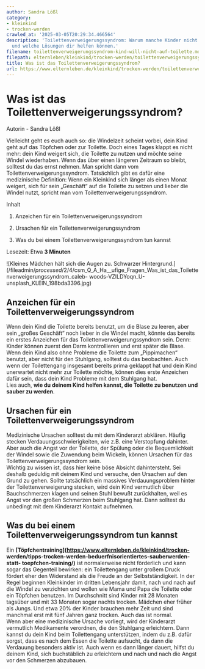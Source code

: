 ```yaml
---
author: Sandra Lößl
category:
- kleinkind
- trocken-werden
crawled_at: '2025-03-05T20:29:34.466564'
description: 'Toilettenverweigerungssyndrom: Warum manche Kinder nicht aufs Klo wollen
  und welche Lösungen dir helfen können.'
filename: toilettenverweigerungssyndrom-kind-will-nicht-auf-toilette.md
filepath: elternleben/kleinkind/trocken-werden/toilettenverweigerungssyndrom-kind-will-nicht-auf-toilette.md
title: Was ist das Toilettenverweigerungssyndrom?
url: https://www.elternleben.de/kleinkind/trocken-werden/toilettenverweigerungssyndrom-kind-will-nicht-auf-toilette/
---
```


#  Was ist das Toilettenverweigerungssyndrom?

Autorin - Sandra Lößl

Vielleicht geht es euch auch so: die Windelzeit scheint vorbei, dein Kind geht
auf das Töpfchen oder zur Toilette. Doch eines Tages klappt es nicht mehr:
dein Kind weigert sich, die Toilette zu nutzen und möchte seine Windel
wiederhaben. Wenn das über einen längeren Zeitraum so bleibt, solltest du das
ernst nehmen. Man spricht dann vom Toilettenverweigerungssyndrom. Tatsächlich
gibt es dafür eine medizinische Definition: Wenn ein Kleinkind sich länger als
einen Monat weigert, sich für sein „Geschäft“ auf die Toilette zu setzen und
lieber die Windel nutzt, spricht man vom Toilettenverweigerungssyndrom.

Inhalt

1. Anzeichen für ein Toilettenverweigerungssyndrom

2. Ursachen für ein Toilettenverweigerungssyndrom

3. Was du bei einem Toilettenverweigerungssyndrom tun kannst

Lesezeit: Etwa **3 Minuten**

![Kleines Mädchen hält sich die Augen zu. Schwarzer
Hintergrund.](/fileadmin/_processed_/2/4/csm_Q_A_Ha__ufige_Fragen_Was_ist_das_Toilettenverweigerungssyndrom_caleb-
woods-VZILDYoqn_U-unsplash_KLEIN_198bda3396.jpg)

##  Anzeichen für ein Toilettenverweigerungssyndrom

Wenn dein Kind die Toilette bereits benutzt, um die Blase zu leeren, aber sein
„großes Geschäft“ noch lieber in die Windel macht, könnte das bereits ein
erstes Anzeichen für das Toilettenverweigerungssyndrom sein. Denn: Kinder
können zuerst den Darm kontrollieren und erst später die Blase. Wenn dein Kind
also ohne Probleme die Toilette zum „Pippimachen“ benutzt, aber nicht für den
Stuhlgang, solltest du das beobachten. Auch wenn der Toilettengang insgesamt
bereits prima geklappt hat und dein Kind unerwartet nicht mehr zur Toilette
möchte, können dies erste Anzeichen dafür sein, dass dein Kind Probleme mit
dem Stuhlgang hat.  
Lies auch, **wie du deinem Kind helfen kannst, die Toilette zu benutzen und
sauber zu werden**.  

##  Ursachen für ein Toilettenverweigerungssyndrom

Medizinische Ursachen solltest du mit dem Kinderarzt abklären. Häufig stecken
Verdauungsschwierigkeiten, wie z.B. eine Verstopfung dahinter. Aber auch die
Angst vor der Toilette, der Spülung oder die Bequemlichkeit der Windel sowie
die Zuwendung beim Wickeln, können Ursachen für das
Toilettenverweigerungssyndrom sein.  
Wichtig zu wissen ist, dass hier keine böse Absicht dahintersteht. Sei deshalb
geduldig mit deinem Kind und versuche, den Ursachen auf den Grund zu gehen.
Sollte tatsächlich ein massives Verdauungsproblem hinter der
Toilettenverweigerung stecken, wird dein Kind vermutlich über Bauchschmerzen
klagen und seinen Stuhl bewußt zurückhalten, weil es Angst vor den großen
Schmerzen beim Stuhlgang hat. Dann solltest du unbedingt mit dem Kinderarzt
Kontakt aufnehmen.

##  Was du bei einem Toilettenverweigerungssyndrom tun kannst

Ein **[Töpfchentraining](https://www.elternleben.de/kleinkind/trocken-
werden/tipps-trocken-werden-beduerfnisorientiertes-sauberwerden-statt-
toepfchen-training/)** ist normalerweise nicht förderlich und kann sogar das
Gegenteil bewirken: ein Toilettengang unter großem Druck fördert eher den
Widerstand als die Freude an der Selbstständigkeit. In der Regel beginnen
Kleinkinder im dritten Lebensjahr damit, nach und nach auf die Windel zu
verzichten und wollen wie Mama und Papa die Toilette oder ein Töpfchen
benutzen. Im Durchschnitt sind Kinder mit 28 Monaten tagsüber und mit 33
Monaten sogar nachts trocken. Mädchen eher früher als Jungs. Und etwa 20% der
Kinder brauchen mehr Zeit und sind manchmal erst mit fünf Jahren ganz trocken.
Auch das ist normal.  
Wenn aber eine medizinische Ursache vorliegt, wird der Kinderarzt vermutlich
Medikamente verordnen, die den Stuhlgang erleichtern. Dann kannst du dein Kind
beim Toilettengang unterstützen, indem du z.B. dafür sorgst, dass es nach dem
Essen die Toilette aufsucht, da dann die Verdauung besonders aktiv ist. Auch
wenn es dann länger dauert, hilfst du deinem Kind, sich buchstäblich zu
erleichtern und nach und nach die Angst vor den Schmerzen abzubauen.


